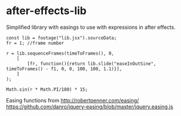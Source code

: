 # after-effects-lib

Simplified library with easings to use with expressions in after effects.
```
const lib = footage("lib.jsx").sourceData;
fr = 1; //frame number

r = lib.sequenceFrames(timeToFrames(), 0,
	[
		[fr, function(){return lib.slide("easeInOutSine", timeToFrames() - f1, 0, 0, 100, 100, 1.1)}],
	]
);

Math.sin(r * Math.PI/180) * 15;
```

Easing functions from http://robertpenner.com/easing/
https://github.com/danro/jquery-easing/blob/master/jquery.easing.js